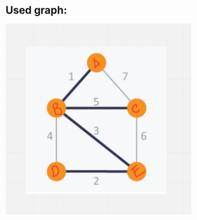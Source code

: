 # Used graph: 
![alt text](https://raw.githubusercontent.com/Azim-Islam/CSE208-Algorithm-Lab/master/11/submission/graph.png)